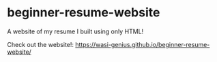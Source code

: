 # beginner-resume-website
A website of my resume I built using only HTML! 

Check out the website!: https://wasi-genius.github.io/beginner-resume-website/

